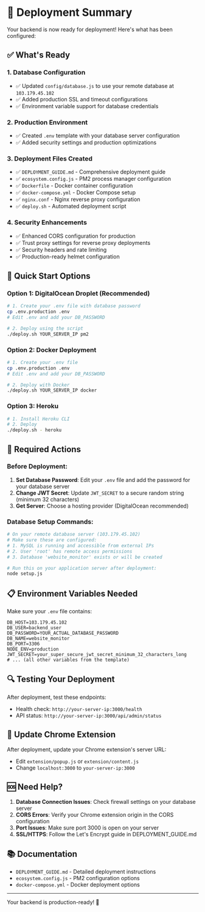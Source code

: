 # 🚀 Deployment Summary

Your backend is now ready for deployment! Here's what has been configured:

## ✅ What's Ready

### 1. Database Configuration
- ✅ Updated `config/database.js` to use your remote database at `103.179.45.102`
- ✅ Added production SSL and timeout configurations
- ✅ Environment variable support for database credentials

### 2. Production Environment
- ✅ Created `.env` template with your database server configuration
- ✅ Added security settings and production optimizations

### 3. Deployment Files Created
- ✅ `DEPLOYMENT_GUIDE.md` - Comprehensive deployment guide
- ✅ `ecosystem.config.js` - PM2 process manager configuration
- ✅ `Dockerfile` - Docker container configuration
- ✅ `docker-compose.yml` - Docker Compose setup
- ✅ `nginx.conf` - Nginx reverse proxy configuration
- ✅ `deploy.sh` - Automated deployment script

### 4. Security Enhancements
- ✅ Enhanced CORS configuration for production
- ✅ Trust proxy settings for reverse proxy deployments
- ✅ Security headers and rate limiting
- ✅ Production-ready helmet configuration

## 🎯 Quick Start Options

### Option 1: DigitalOcean Droplet (Recommended)
```bash
# 1. Create your .env file with database password
cp .env.production .env
# Edit .env and add your DB_PASSWORD

# 2. Deploy using the script
./deploy.sh YOUR_SERVER_IP pm2
```

### Option 2: Docker Deployment
```bash
# 1. Create your .env file
cp .env.production .env
# Edit .env and add your DB_PASSWORD

# 2. Deploy with Docker
./deploy.sh YOUR_SERVER_IP docker
```

### Option 3: Heroku
```bash
# 1. Install Heroku CLI
# 2. Deploy
./deploy.sh - heroku
```

## 🔧 Required Actions

### Before Deployment:
1. **Set Database Password**: Edit your `.env` file and add the password for your database server
2. **Change JWT Secret**: Update `JWT_SECRET` to a secure random string (minimum 32 characters)
3. **Get Server**: Choose a hosting provider (DigitalOcean recommended)

### Database Setup Commands:
```bash
# On your remote database server (103.179.45.102)
# Make sure these are configured:
# 1. MySQL is running and accessible from external IPs
# 2. User 'root' has remote access permissions
# 3. Database 'website_monitor' exists or will be created

# Run this on your application server after deployment:
node setup.js
```

## 📋 Environment Variables Needed

Make sure your `.env` file contains:
```env
DB_HOST=103.179.45.102
DB_USER=backend_user
DB_PASSWORD=YOUR_ACTUAL_DATABASE_PASSWORD
DB_NAME=website_monitor
DB_PORT=3306
NODE_ENV=production
JWT_SECRET=your_super_secure_jwt_secret_minimum_32_characters_long
# ... (all other variables from the template)
```

## 🔍 Testing Your Deployment

After deployment, test these endpoints:
- Health check: `http://your-server-ip:3000/health`
- API status: `http://your-server-ip:3000/api/admin/status`

## 📱 Update Chrome Extension

After deployment, update your Chrome extension's server URL:
- Edit `extension/popup.js` or `extension/content.js`
- Change `localhost:3000` to `your-server-ip:3000`

## 🆘 Need Help?

1. **Database Connection Issues**: Check firewall settings on your database server
2. **CORS Errors**: Verify your Chrome extension origin in the CORS configuration
3. **Port Issues**: Make sure port 3000 is open on your server
4. **SSL/HTTPS**: Follow the Let's Encrypt guide in DEPLOYMENT_GUIDE.md

## 📚 Documentation

- `DEPLOYMENT_GUIDE.md` - Detailed deployment instructions
- `ecosystem.config.js` - PM2 configuration options
- `docker-compose.yml` - Docker deployment options

---

Your backend is production-ready! 🎉
